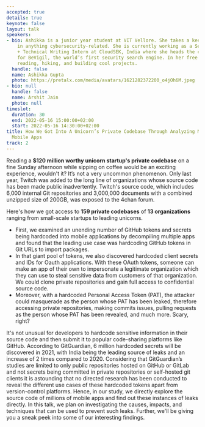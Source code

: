 ```yaml
---
accepted: true
details: true
keynote: false
layout: talk
speakers:
- bio: Ashikka is a junior year student at VIT Vellore. She takes a keen interest
    in anything cybersecurity-related. She is currently working as a Security Research
    + Technical Writing Intern at CloudSEK, India where she heads the content department
    for BeVigil, the world’s first security search engine. In her free time, she enjoys
    reading, hiking, and building cool projects.
  handle: false
  name: Ashikka Gupta
  photo: https://pretalx.com/media/avatars/1621282372200_o4jOh6M.jpeg
- bio: null
  handle: false
  name: Arshit Jain
  photo: null
timeslot:
  duration: 30
  end: 2022-05-16 15:00:00+02:00
  start: 2022-05-16 14:30:00+02:00
title: How We Got Into A Unicorn’s Private Codebase Through Analyzing Millions of
  Mobile Apps
track: 2
---
```


Reading a **$120 million worthy unicorn startup's private codebase** on a fine Sunday afternoon while sipping on coffee would be an exciting experience, wouldn't it? It’s not a very uncommon phenomenon.
Only last year, Twitch was added to the long line of organizations whose source code has been made public inadvertently.
Twitch's source code, which includes 6,000 internal Git repositories and 3,000,000 documents with a combined unzipped size of 200GB, was exposed to the 4chan forum.

Here's how we got access to **159 private codebases** of  **13 organizations** ranging from small-scale startups to leading unicorns.

- First, we examined an unending number of GitHub tokens and secrets being hardcoded into mobile applications by decompiling multiple apps and found that the leading use case was hardcoding GitHub tokens in Git URLs to import packages.
- In that giant pool of tokens, we also discovered hardcoded client secrets and IDs for Oauth applications.
With these OAuth tokens, someone can make an app of their own to impersonate a legitimate organization which they can use to steal sensitive data from customers of that organization.
We could clone private repositories and gain full access to confidential source code.
- Moreover, with a hardcoded Personal Access Token (PAT), the attacker could masquerade as the person whose PAT has been leaked, therefore accessing private repositories, making commits issues, pulling requests as the person whose PAT has been revealed, and much more.
Scary, right? 

It's not unusual for developers to hardcode sensitive information in their source code and then submit it to popular code-sharing platforms like GitHub.
According to GitGuardian, 6 million hardcoded secrets will be discovered in 2021, with India being the leading source of leaks and an increase of 2 times compared to 2020.
Considering that GitGuardian’s studies are limited to only public repositories hosted on GitHub or GitLab and not secrets being committed in private repositories or self-hosted git clients it is astounding that no directed research has been conducted to reveal the different use cases of these hardcoded tokens apart from version-control platforms.
Hence, in our study, we directly explore the source code of millions of mobile apps and find out these instances of leaks directly.
In this talk, we plan on investigating the causes, impacts, and techniques that can be used to prevent such leaks.
Further, we'll be giving you a sneak peek into some of our interesting findings.